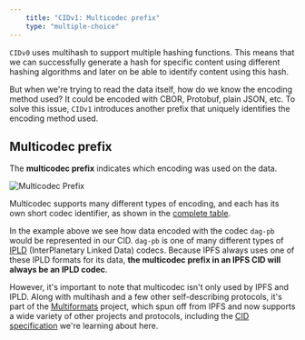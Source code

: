 ```yaml
---
    title: "CIDv1: Multicodec prefix"
    type: "multiple-choice"
---
```


`CIDv0` uses multihash to support multiple hashing functions. This means that we can successfully generate a hash for specific content using different hashing algorithms and later on be able to identify content using this hash.

But when we're trying to read the data itself, how do we know the encoding method used?
It could be encoded with CBOR, Protobuf, plain JSON, etc. To solve this issue, `CIDv1` introduces another prefix that uniquely identifies the encoding method used.

## Multicodec prefix

The **multicodec prefix** indicates which encoding was used on the data.

![Multicodec Prefix](tutorial-assets/T0006L03-multicodec.png)

Multicodec supports many different types of encoding, and each has its own short codec identifier, as shown in the [complete table](https://github.com/multiformats/multicodec/blob/master/table.csv).

In the example above we see how data encoded with the codec `dag-pb` would be represented in our CID.
`dag-pb` is one of many different types of [IPLD](https://ipld.io/) (InterPlanetary Linked Data) codecs. Because IPFS always uses one of these IPLD formats for its data, **the multicodec prefix in an IPFS CID will always be an IPLD codec**.

However, it's important to note that multicodec isn't only used by IPFS and IPLD. Along with multihash and a few other self-describing protocols, it's part of the [Multiformats](https://multiformats.io/) project, which spun off from IPFS and now supports a wide variety of other projects and protocols, including the [CID specification](https://github.com/multiformats/cid) we're learning about here.
